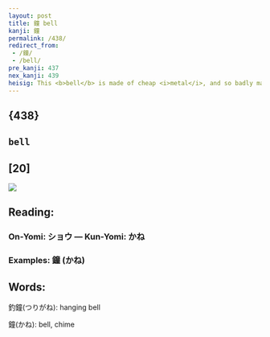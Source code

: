 ```yaml
---
layout: post
title: 鐘 bell
kanji: 鐘
permalink: /438/
redirect_from:
 - /鐘/
 - /bell/
pre_kanji: 437
nex_kanji: 439
heisig: This <b>bell</b> is made of cheap <i>metal</i>, and so badly made that when you ring it, it lets out a noise like the "<b>bell</b>owing" of <i>juveniles</i> who aren't getting their own way.
---
```


## {438}

## `bell`

## [20]

<div class="stroke"><img src="E99098.png" /></div>

## Reading:

### On-Yomi: ショウ &mdash; Kun-Yomi: かね

### Examples: 鐘 (かね)

## Words:

釣鐘(つりがね): hanging bell

鐘(かね): bell, chime
